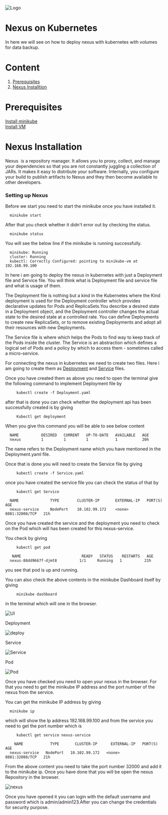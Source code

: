 ![Logo](https://github.com/KishanRavindran/Kubernetes/blob/master/GeppettoIcon.png?raw=true"Logo")

# Nexus on Kubernetes
   In here we will see on how to deploy nexus with kubernetes with volumes for data backup.

# Content
1. [Prerequisites](#prerequisites)
1. [Nexus Installtion](#nexus-installation)

# Prerequisites
 [Install minikube](https://kubernetes.io/docs/tasks/tools/install-minikube/)<br/>
 [Install VM](https://www.virtualbox.org/wiki/Downloads)
 
# Nexus Installation<br/>
   Nexus  is a repository manager. It allows you to proxy, collect, and manage your dependencies so that you are not constantly juggling a collection of JARs. It makes it easy to distribute your software. Internally, you configure your build to publish artifacts to Nexus and they then become available to other developers.<br/> 
   
### Setting up Nexus<br/>
 Before we start you need to start the minikube once you have installed it.
 
      minikube start
      
  After that you check whether it didn't error out by checking the status.
  
      minikube status
      
  You will see the below line if the minikube is running successfully.
  
      minikube: Running
      cluster: Running
      kubectl: Correctly Configured: pointing to minikube-vm at 192.168.99.100
   
 In here i am going to deploy the nexus in kubernetes with just a Deployment file and Service file. You will think what is Deployment file and service file and what is usage of them. 
 
  The Deployment file is nothing but a kind in the Kubernetes where the Kind deployment is used for the Deployment controller which provides declarative updates for Pods and ReplicaSets.You describe a desired state in a Deployment object, and the Deployment controller changes the actual state to the desired state at a controlled rate. You can define Deployments to create new ReplicaSets, or to remove existing Deployments and adopt all their resources with new Deployments.
  
  The Service file is where which helps the Pods to find way to keep track of the Pods inside the cluster. The Service is an abstraction which defines a logical set of Pods and a policy by which to access them - sometimes called a micro-service.
  
  For connecting the nexus in kubernetes we need to create two files. Here i am going to create them as [Deployment](https://github.com/KishanRavindran/Kubernetes/blob/master/docs/Deployment.yaml) and [Service](https://github.com/KishanRavindran/Kubernetes/blob/master/docs/Service.yaml) files. 
  
 Once you have created them as above you need to open the terminal give the following command to implement Deployment file by
 
         kubectl create -f Deployment.yaml
         
  after that is done you can check whether the deployment api has been successfully created is by giving 
  
         Kubectl get deployment
         
  When you give this command you will be able to see below content
  
      NAME          DESIRED   CURRENT   UP-TO-DATE   AVAILABLE   AGE
      nexus         1         1         1            1           20h
      
  The name refers to the Deployment name which you have mentioned in the Deployment.yaml file.
  
  
 Once that is done you will need to create the Service file by giving 
 
         kubectl create -f Service.yaml
         
  once you have created the service file you can check the status of that by
  
         kubectl get Service
         
      NAME              TYPE        CLUSTER-IP       EXTERNAL-IP   PORT(S)          AGE
      nexus-service     NodePort    10.102.99.172    <none>        8081:32000/TCP   21h
  
  Once you have created the service and the deployment you need to check on the Pod which will has been created for this nexus-service.
  
  You check by giving 
  
         kubectl get pod
         
       NAME                           READY   STATUS    RESTARTS   AGE
      nexus-88dd9667f-djmt8          1/1     Running   1          21h

you see that pod is up and running.

You can also check the above contents in the minikube Dashboard itself by giving 

         minikube dashboard 
         
in the terminal which will one in the browser.

![UI](https://github.com/KishanRavindran/Kubernetes/blob/master/docs/Selection_077.png?raw=true"UI")

Deployment

![deploy](https://github.com/KishanRavindran/Kubernetes/blob/master/docs/Selection_078.png?raw=true"deploy")

Service

![Service](https://github.com/KishanRavindran/Kubernetes/blob/master/docs/Selection_079.png?raw=true"Service")

Pod

![Pod](https://github.com/KishanRavindran/Kubernetes/blob/master/docs/Selection_080.png?raw=true"Pod")

Once you have checked you need to open your nexus in the browser. For that you need to get the minikube IP address and the port number of the nexus from the service.

You can get the minikube IP address by giving 

      minikube ip
      
   which will show the Ip address 192.168.99.100 and from the service you need to get the port number which is
   
         kubectl get service nexus-service
         
        NAME            TYPE       CLUSTER-IP      EXTERNAL-IP   PORT(S)          AGE
      nexus-service   NodePort   10.102.99.172   <none>        8081:32000/TCP   21h
      
  From the above content you need to take the port number 32000 and add it to the minikube ip. Once you have done that you will be open the nexus Repository in the browser.
  
  ![nexus](https://github.com/KishanRavindran/Kubernetes/blob/master/docs/Selection_081.png?raw=true"nexus")
  
  Once you have opened it you can login with the default username and password which is admin/admin123.After you can change the credentials for security purpose. 
  
  
